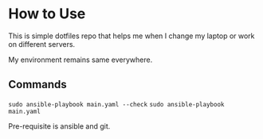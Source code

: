 # How to Use

This is simple dotfiles repo that helps me when I change my laptop or work on different servers.

My environment remains same everywhere.

## Commands

`sudo ansible-playbook main.yaml --check`
`sudo ansible-playbook main.yaml`

Pre-requisite is ansible and git.